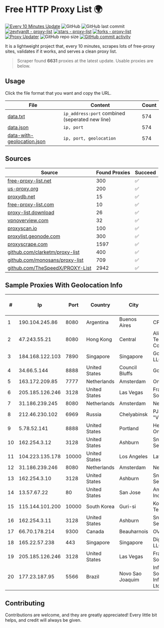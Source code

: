 
# Free HTTP Proxy List 🌍

[![Every 10 Minutes Update](https://github.com/mertguvencli/http-proxy-list/actions/workflows/main.yml/badge.svg?branch=main)](https://github.com/mertguvencli/http-proxy-list/actions/workflows/main.yml)
![GitHub](https://img.shields.io/github/license/mertguvencli/http-proxy-list)
![GitHub last commit](https://img.shields.io/github/last-commit/mertguvencli/http-proxy-list)
[![zevtyardt - proxy-list](https://img.shields.io/static/v1?label=zevtyardt&message=proxy-list&color=blue&logo=github)](https://github.com/zevtyardt/proxy-list "Go to GitHub repo")
[![stars - proxy-list](https://img.shields.io/github/stars/zevtyardt/proxy-list?style=social)](https://github.com/zevtyardt/proxy-list)
[![forks - proxy-list](https://img.shields.io/github/forks/zevtyardt/proxy-list?style=social)](https://github.com/zevtyardt/proxy-list)
[![Proxy Updater](https://github.com/zevtyardt/proxy-list/workflows/Proxy%20Updater/badge.svg)](https://github.com/zevtyardt/proxy-list/actions?query=workflow:"Proxy+Updater")
![GitHub repo size](https://img.shields.io/github/repo-size/zevtyardt/proxy-list)
[![GitHub commit activity](https://img.shields.io/github/commit-activity/m/zevtyardt/proxy-list?logo=commits)](https://github.com/zevtyardt/proxy-list/commits/main)

It is a lightweight project that, every 10 minutes, scrapes lots of free-proxy sites, validates if it works, and serves a clean proxy list.

> Scraper found **6631** proxies at the latest update. Usable proxies are below.

## Usage

Click the file format that you want and copy the URL.

|File|Content|Count|
|----|-------|-----|
|[data.txt](https://raw.githubusercontent.com/mertguvencli/http-proxy-list/main/proxy-list/data.txt)|`ip_address:port` combined (seperated new line)|574|
|[data.json](https://raw.githubusercontent.com/mertguvencli/http-proxy-list/main/proxy-list/data.json)|`ip, port`|574|
|[data-with-geolocation.json](https://raw.githubusercontent.com/mertguvencli/http-proxy-list/main/proxy-list/data-with-geolocation.json)|`ip, port, geolocation`|574|

## Sources

|Source|Found Proxies|Succeed|
|------|-------------|-------|
|[free-proxy-list.net](https://free-proxy-list.net)|300|✅|
|[us-proxy.org](https://www.us-proxy.org)|200|✅|
|[proxydb.net](http://proxydb.net)|15|✅|
|[free-proxy-list.com](https://free-proxy-list.com/?page=&port=&type%5B%5D=http&type%5B%5D=https&up_time=0&search=Search)|10|✅|
|[proxy-list.download](https://www.proxy-list.download/HTTP)|26|✅|
|[vpnoverview.com](https://vpnoverview.com/privacy/anonymous-browsing/free-proxy-servers)|32|✅|
|[proxyscan.io](https://www.proxyscan.io)|100|✅|
|[proxylist.geonode.com](https://proxylist.geonode.com/api/proxy-list?limit=300&page=1&sort_by=lastChecked&sort_type=desc&protocols=http,https)|300|✅|
|[proxyscrape.com](https://api.proxyscrape.com/v2/?request=displayproxies&protocol=http&timeout=10000&country=all&ssl=all&anonymity=all)|1597|✅|
|[github.com/clarketm/proxy-list](https://raw.githubusercontent.com/clarketm/proxy-list/master/proxy-list-raw.txt)|400|✅|
|[github.com/monosans/proxy-list](https://raw.githubusercontent.com/monosans/proxy-list/main/proxies/http.txt)|709|✅|
|[github.com/TheSpeedX/PROXY-List](https://raw.githubusercontent.com/TheSpeedX/PROXY-List/master/http.txt)|2942|✅|


## Sample Proxies With Geolocation Info

|#|Ip|Port|Country|City|Internet Service Provider|
|-|--|----|-------|----|-------------------------|
|1|190.104.245.86|8080|Argentina|Buenos Aires|CPS|
|2|47.243.55.21|8080|Hong Kong|Central|Alibaba (US) Technology Co., Ltd.|
|3|184.168.122.103|7890|Singapore|Singapore|GoDaddy.com, LLC|
|4|34.66.5.144|8888|United States|Council Bluffs|Google LLC|
|5|163.172.209.85|7777|Netherlands|Amsterdam|Online SAS NL|
|6|205.185.126.246|3128|United States|Las Vegas|FranTech Solutions|
|7|31.186.239.245|8080|Netherlands|Amsterdam|NetSkope Inc|
|8|212.46.230.102|6969|Russia|Chelyabinsk|PJSC "Vimpelcom"|
|9|5.78.52.141|8888|United States|Portland|Hetzner Online GmbH|
|10|162.254.3.12|3128|United States|Ashburn|Sneaker Server|
|11|104.223.135.178|10000|United States|Los Angeles|LayerHost|
|12|31.186.239.246|8080|Netherlands|Amsterdam|NetSkope Inc|
|13|162.254.3.10|3128|United States|Ashburn|Sneaker Server|
|14|13.57.67.22|80|United States|San Jose|Amazon.com, Inc.|
|15|115.144.101.200|10000|South Korea|Guri-si|Korea Telecom|
|16|162.254.3.11|3128|United States|Ashburn|Sneaker Server|
|17|66.70.178.214|9300|Canada|Beauharnois|OVH SAS|
|18|165.22.57.238|443|Singapore|Singapore|DigitalOcean, LLC|
|19|205.185.126.246|3128|United States|Las Vegas|FranTech Solutions|
|20|177.23.187.95|5566|Brazil|Novo Sao Joaquim|Infobarra Solucoes em Informatica Ltda|



## Contributing

Contributions are welcome, and they are greatly appreciated! Every
little bit helps, and credit will always be given.

